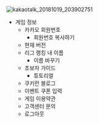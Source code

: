 ![kakaotalk_20181019_203902751](https://user-images.githubusercontent.com/43487873/47216524-257ec480-d3e0-11e8-87af-068b14a2fec4.jpg)

* 게임 정보
   * 카카오 회원번호
      * 회원번호 복사하기
   * 현재 버전
   * 리그 랭킹 내 이름
      * 이름 바꾸기
   * 초보자 가이드
      * 튜토리얼
   * 쿠키런 블로그
   * 이벤트 쿠폰 입력
   * 게임 이용약관
   * 고객센터 문의
   * 로그아웃

